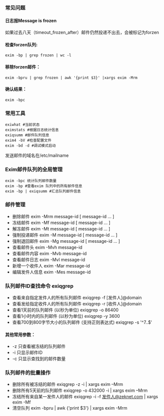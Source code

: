 ### 常见问题

#### 日志报Message is frozen
如果过去八天（timeout_frozen_after）邮件仍然投递不出去，会被标记为forzen

#### 检查forzen队列:
    exim -bp | grep frozen | wc -l

#### 移除forzen邮件：
    exim -bpru | grep frozen | awk '{print $3}' |xargs exim -Mrm

#### 确认结果：
    exim -bpc

### 常用工具
    exiwhat #当前状态
    eximstats #根据日志统计信息
    exiqsumm #邮件队列信息
	exim4 -bV #检查配置文件
    exim -bd -d #调试模式启动

发送邮件的域名在/etc/mailname


### Exim邮件队列的全局管理
    exim -bpc 统计队列邮件数量
    exim -bp #查看exim 队列中的所有邮件信息
    exim -bp | exiqsumm #汇总队列邮件信息


### 邮件管理
 * 删除邮件 exim -Mrm message-id [ message-id ... ]
 * 冻结邮件 exim -Mf message-id [ message-id ... ]
 * 解冻邮件 exim -Mt message-id [ message-id ... ]
 * 强制投递邮件 exim -M message-id [ message-id ... ]
 * 强制退回邮件 exim -Mg message-id [ message-id ... ]
 * 查看邮件头 exim -Mvh message-id
 * 查看邮件内容 exim -Mvb message-id
 * 查看邮件日志 exim -Mvl message-id
 * 新增一个收件人 exim -Mar message-id
 * 编辑发件人信息 exim -Mes message-id

### 队列邮件ID查找命令 exiqgrep
 * 查看来自指定发件人的所有队列邮件 exiqgrep -f [发件人]@domain
 * 查看发给指定收件人的所有队列邮件 exiqgrep -r [收件人]@domain
 * 查看1天前的队列邮件 (以秒为单位) exiqgrep -o 86400
 * 查看1小时内的队列邮件 (以秒为单位) exiqgrep -y 3600
 * 查看700到800字节大小的队列邮件 (支持正则表达式) exiqgrep -s '^7..$'
#### 其他常用参数：
 * -z 只查看被冻结的队列邮件
 * -i 只显示邮件ID
 * -c 只显示查找到的邮件数量

### 队列邮件的批量操作

 * 删除所有被冻结的邮件 exiqgrep -z -i | xargs exim –Mrm
 * 删除所有5天前的队列邮件 exiqgrep -o 432000 -i | xargs exim –Mrm
 * 冻结所有来自某一发件人的邮件 exiqgrep -i -f 发件人@zeknet.com | xargs exim -Mf
 * 清空队列 exim -bpru | awk {'print $3'} | xargs exim -Mrm
